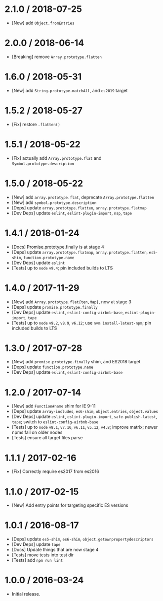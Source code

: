 2.1.0 / 2018-07-25
=================
  * [New] add `Object.fromEntries`

2.0.0 / 2018-06-14
=================
  * [Breaking] remove `Array.prototype.flatten`

1.6.0 / 2018-05-31
=================
  * [New] add `String.prototype.matchAll`, and `es2019` target

1.5.2 / 2018-05-27
=================
  * [Fix] restore `.flatten()`

1.5.1 / 2018-05-22
=================
  * [Fix] actually add `Array.prototype.flat` and `Symbol.prototype.description`

1.5.0 / 2018-05-22
=================
  * [New] add `array.prototype.flat`, deprecate `Array.prototype.flatten`
  * [New] add `symbol.prototype.description`
  * [Deps] update `array.prototype.flatten`, `array.prototype.flatmap`
  * [Dev Deps] update `eslint`, `eslint-plugin-import`, `nsp`, `tape`

1.4.1 / 2018-01-24
=================
  * [Docs] Promise.prototype.finally is at stage 4
  * [Deps] update `array.prototype.flatmap`, `array.prototype.flatten`, `es5-shim`, `function.prototype.name`
  * [Dev Deps] update `eslint`
  * [Tests] up to `node` `v9.4`; pin included builds to LTS

1.4.0 / 2017-11-29
=================
  * [New] add `Array.prototype.flat{ten,Map}`, now at stage 3
  * [Deps] update `promise.prototype.finally`
  * [Dev Deps] update `eslint`, `eslint-config-airbnb-base`, `eslint-plugin-import`, `tape`
  * [Tests] up to `node` `v9.2`, `v8.9`, `v6.12`; use `nvm install-latest-npm`; pin included builds to LTS

1.3.0 / 2017-07-28
=================
  * [New] add `promise.prototype.finally` shim, and ES2018 target
  * [Deps] update `function.prototype.name`
  * [Dev Deps] update `eslint`, `eslint-config-airbnb-base`

1.2.0 / 2017-07-14
=================
  * [New] add `Function#name` shim for IE 9-11
  * [Deps] update `array-includes`, `es6-shim`, `object.entries`, `object.values`
  * [Dev Deps] update `eslint`, `eslint-plugin-import`, `safe-publish-latest`, `tape`; switch to `eslint-config-airbnb-base`
  * [Tests] up to `node` `v8.1`, `v7.10`, `v6.11`, `v5.12`, `v4.8`; improve matrix; newer npms fail on older nodes
  * [Tests] ensure all target files parse

1.1.1 / 2017-02-16
=================
  * [Fix] Correctly require es2017 from es2016

1.1.0 / 2017-02-15
=================
  * [New] Add entry points for targeting specific ES versions

1.0.1 / 2016-08-17
=================
  * [Deps] update `es5-shim`, `es6-shim`, `object.getownpropertydescriptors`
  * [Dev Deps] update `tape`
  * [Docs] Update things that are now stage 4
  * [Tests] move tests into test dir
  * [Tests] add `npm run lint`

1.0.0 / 2016-03-24
=================
  * Initial release.
